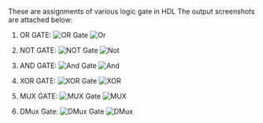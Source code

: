 These are assignments of various logic gate in HDL The output screenshots are attached below: 
1. OR GATE:
![OR Gate](https://github.com/RoshniMukherjee/nand2tetris-Part1/assets/88767197/b6da509f-ca51-4de5-8b59-c45cfa928e59)
![Or](https://github.com/RoshniMukherjee/nand2tetris-Part1/assets/88767197/f1e0dfe5-708a-4401-bcc1-216caeae54ff)

2. NOT GATE:
![NOT Gate](https://github.com/RoshniMukherjee/nand2tetris-Part1/assets/88767197/f1939117-68c8-4df1-98e2-7be1eba87a91)
![Not](https://github.com/RoshniMukherjee/nand2tetris-Part1/assets/88767197/a68a560a-3b3b-400b-8371-f404da4e41ba)

3. AND GATE:
![And Gate](https://github.com/RoshniMukherjee/nand2tetris-Part1/assets/88767197/ffe5c145-2f39-4c2f-860c-5dfed41e7fb5)
![And](https://github.com/RoshniMukherjee/nand2tetris-Part1/assets/88767197/c4a832fc-f731-41bc-a08b-f16b0ec1dfe1)

4. XOR GATE:
![XOR Gate](https://github.com/RoshniMukherjee/nand2tetris-Part1/assets/88767197/62760708-045e-4367-b22f-3ec7cd9fed0d)
![XOR](https://github.com/RoshniMukherjee/nand2tetris-Part1/assets/88767197/7f80d3e9-9263-4497-8cab-2ca54bcd1da0)

5. MUX GATE:
![MUX Gate](https://github.com/RoshniMukherjee/nand2tetris-Part1/assets/88767197/35e2f287-a35b-4e96-bb1d-436f19745eab)
![MUX](https://github.com/RoshniMukherjee/nand2tetris-Part1/assets/88767197/b28269e2-4472-4b67-86f0-33abcad3bab0)

6. DMux Gate:
![DMux Gate](https://github.com/RoshniMukherjee/nand2tetris-Part1/assets/88767197/0dae1b3a-0ee2-4261-bf91-86fa7feb3315)
![DMux](https://github.com/RoshniMukherjee/nand2tetris-Part1/assets/88767197/13ea9472-3fb3-42a8-88e3-afecbc45cc5b)










